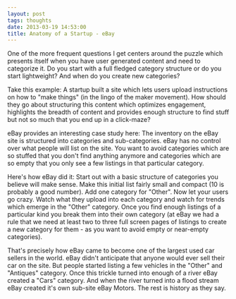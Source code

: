 ```yaml
---
layout: post
tags: thoughts
date: 2013-03-19 14:53:00
title: Anatomy of a Startup - eBay
---
```

One of the more frequent questions I get centers around the puzzle which presents itself when you have user generated content and need to categorize it. Do you start with a full fledged category structure or do you start lightweight? And when do you create new categories?

Take this example: A startup built a site which lets users upload instructions on how to "make things" (in the lingo of the maker movement). How should they go about structuring this content which optimizes engagement, highlights the breadth of content and provides enough structure to find stuff but not so much that you end up in a click-maze?

eBay provides an interesting case study here: The inventory on the eBay site is structured into categories and sub-categories. eBay has no control over what people will list on the site. You want to avoid categories which are so stuffed that you don't find anything anymore and categories which are so empty that you only see a few listings in that particular category.

Here's how eBay did it: Start out with a basic structure of categories you believe will make sense. Make this initial list fairly small and compact (10 is probably a good number). Add one category for "Other". Now let your users go crazy. Watch what they upload into each category and watch for trends which emerge in the "Other" category. Once you find enough listings of a particular kind you break them into their own category (at eBay we had a rule that we need at least two to three full screen pages of listings to create a new category for them - as you want to avoid empty or near-empty categories).

That's precisely how eBay came to become one of the largest used car sellers in the world. eBay didn't anticipate that anyone would ever sell their car on the site. But people started listing a few vehicles in the "Other" and "Antiques" category. Once this trickle turned into enough of a river eBay created a "Cars" category. And when the river turned into a flood stream eBay created it's own sub-site eBay Motors. The rest is history as they say.